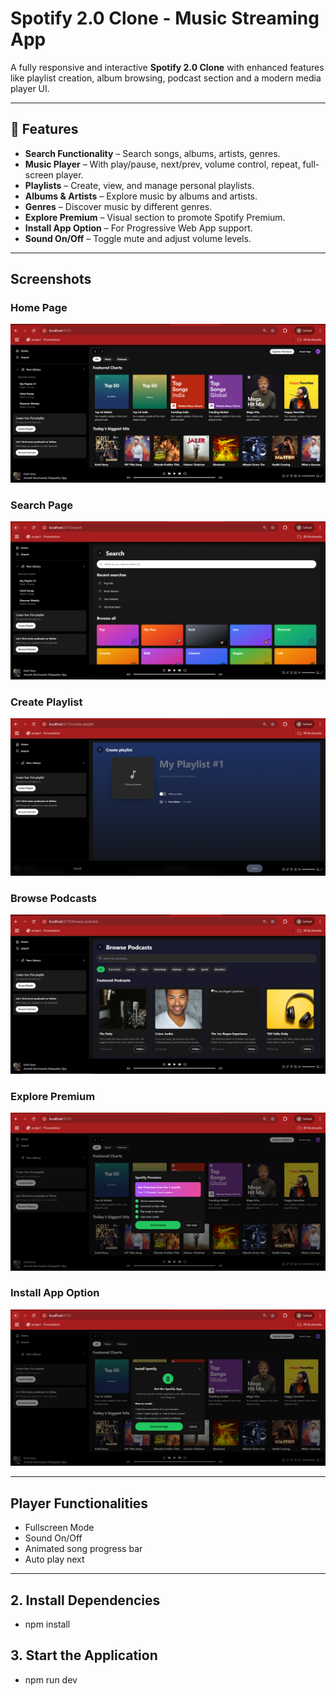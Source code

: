 # Spotify 2.0 Clone - Music Streaming App

A fully responsive and interactive **Spotify 2.0 Clone** with enhanced features like playlist creation, album browsing, podcast section and a modern media player UI.

---

## 🚀 Features

-  **Search Functionality** – Search songs, albums, artists, genres.
-  **Music Player** – With play/pause, next/prev, volume control, repeat, full-screen player.
-  **Playlists** – Create, view, and manage personal playlists.
-  **Albums & Artists** – Explore music by albums and artists.
-  **Genres** – Discover music by different genres.
-  **Explore Premium** – Visual section to promote Spotify Premium.
-  **Install App Option** – For Progressive Web App support.
-  **Sound On/Off** – Toggle mute and adjust volume levels.


---

##  Screenshots

###  Home Page
![Home](./screenshots/home.png)

###  Search Page
![Search](./screenshots/search.png)

###  Create Playlist
![Create Playlist](./screenshots/create_playlist.png)

###  Browse Podcasts
![Podcasts](./screenshots/browse_podcast.png)

###  Explore Premium
![Premium](./screenshots/explore_premium.png)

###  Install App Option
![Install App](./screenshots/install_app.png)

---

##  Player Functionalities

- Fullscreen Mode
- Sound On/Off
- Animated song progress bar
- Auto play next

---

## 2. Install Dependencies
- npm install

## 3. Start the Application
- npm run dev